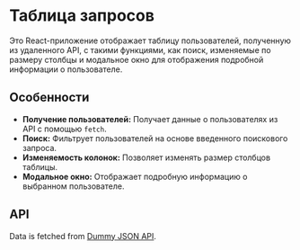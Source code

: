 # Таблица запросов

Это React-приложение отображает таблицу пользователей, полученную из удаленного API, с такими функциями, как поиск, изменяемые по размеру столбцы и модальное окно для отображения подробной информации о пользователе.

## Особенности

- **Получение пользователей:** Получает данные о пользователях из API с помощью `fetch`.
- **Поиск:** Фильтрует пользователей на основе введенного поискового запроса.
- **Изменяемость колонок:** Позволяет изменять размер столбцов таблицы.
- **Модальное окно:** Отображает подробную информацию о выбранном пользователе.

## API

Data is fetched from [Dummy JSON API](https://dummyjson.com/users).
